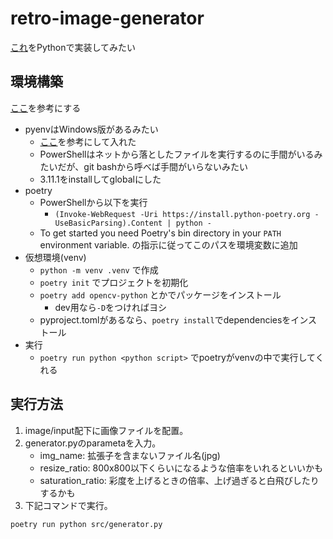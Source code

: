 # retro-image-generator

[これ](https://dailyportalz.jp/kiji/retro_PC_game-mitaina-shashin)をPythonで実装してみたい

## 環境構築

[ここ](https://zenn.dev/zenizeni/books/a64578f98450c2/viewer/c6af80)を参考にする

- pyenvはWindows版があるみたい
  - [ここ](https://qiita.com/probabilityhill/items/9a22f395a1e93206c846)を参考にして入れた
  - PowerShellはネットから落としたファイルを実行するのに手間がいるみたいだが、git bashから呼べば手間がいらないみたい
  - 3.11.1をinstallしてglobalにした
- poetry
  - PowerShellから以下を実行
    - `(Invoke-WebRequest -Uri https://install.python-poetry.org -UseBasicParsing).Content | python -`
  - To get started you need Poetry's bin directory in your `PATH` environment variable. の指示に従ってこのパスを環境変数に追加
- 仮想環境(venv)
  - `python -m venv .venv` で作成
  - `poetry init` でプロジェクトを初期化
  - `poetry add opencv-python` とかでパッケージをインストール
    - dev用なら`-D`をつければヨシ
  - pyproject.tomlがあるなら、`poetry install`でdependenciesをインストール
- 実行
  -  `poetry run python <python script>` でpoetryがvenvの中で実行してくれる


## 実行方法

1. image/input配下に画像ファイルを配置。
2. generator.pyのparametaを入力。
    - img_name: 拡張子を含まないファイル名(jpg)
    - resize_ratio: 800x800以下くらいになるような倍率をいれるといいかも
    - saturation_ratio: 彩度を上げるときの倍率、上げ過ぎると白飛びしたりするかも
3. 下記コマンドで実行。
  ```
  poetry run python src/generator.py
  ```
